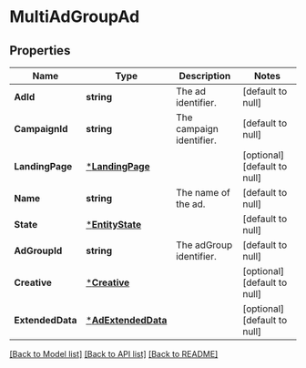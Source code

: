 # MultiAdGroupAd

## Properties
Name | Type | Description | Notes
------------ | ------------- | ------------- | -------------
**AdId** | **string** | The ad identifier. | [default to null]
**CampaignId** | **string** | The campaign identifier. | [default to null]
**LandingPage** | [***LandingPage**](LandingPage.md) |  | [optional] [default to null]
**Name** | **string** | The name of the ad. | [default to null]
**State** | [***EntityState**](EntityState.md) |  | [default to null]
**AdGroupId** | **string** | The adGroup identifier. | [default to null]
**Creative** | [***Creative**](Creative.md) |  | [optional] [default to null]
**ExtendedData** | [***AdExtendedData**](AdExtendedData.md) |  | [optional] [default to null]

[[Back to Model list]](../README.md#documentation-for-models) [[Back to API list]](../README.md#documentation-for-api-endpoints) [[Back to README]](../README.md)

